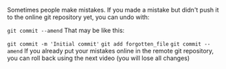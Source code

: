 Sometimes people make mistakes. If you made a mistake but didn't push it to the online git repository yet, you can undo with:

```git commit --amend```
That may be like this:

```git commit -m 'Initial commit'```
```git add forgotten_file```
```git commit --amend```
If you already put your mistakes online in the remote git repository, you can roll back using the next video (you will lose all changes)
